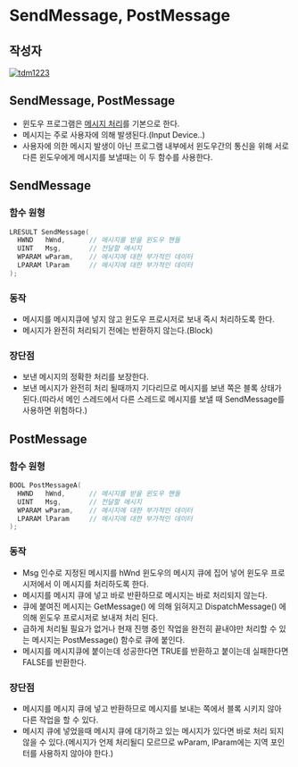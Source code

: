 # **SendMessage, PostMessage**

## 작성자
[![tdm1223](https://avatars1.githubusercontent.com/u/21440957?s=100&v=4)](https://github.com/tdm1223)

## SendMessage, PostMessage
- 윈도우 프로그램은 [메시지 처리](https://github.com/jobhope/TechnicalNote/blob/master/windows/MessageLoop.md)를 기본으로 한다.
- 메시지는 주로 사용자에 의해 발생된다.(Input Device..)
- 사용자에 의한 메시지 발생이 아닌 프로그램 내부에서 윈도우간의 통신을 위해 서로 다른 윈도우에게 메시지를 보낼때는 이 두 함수를 사용한다.

## SendMessage
### 함수 원형
```cpp
LRESULT SendMessage(
  HWND   hWnd,      // 메시지를 받을 윈도우 핸들
  UINT   Msg,       // 전달할 메시지
  WPARAM wParam,    // 메시지에 대한 부가적인 데이터
  LPARAM lParam     // 메시지에 대한 부가적인 데이터
);
```
### 동작
- 메시지를 메시지큐에 넣지 않고 윈도우 프로시저로 보내 즉시 처리하도록 한다.
- 메시지가 완전히 처리되기 전에는 반환하지 않는다.(Block)

### 장단점
- 보낸 메시지의 정확한 처리를 보장한다.
- 보낸 메시지가 완전히 처리 될때까지 기다리므로 메시지를 보낸 쪽은 블록 상태가 된다.(따라서 메인 스레드에서 다른 스레드로 메시지를 보낼 때 SendMessage를 사용하면 위험하다.)

## PostMessage
### 함수 원형
```cpp
BOOL PostMessageA(
  HWND   hWnd,      // 메시지를 받을 윈도우 핸들
  UINT   Msg,       // 전달할 메시지
  WPARAM wParam,    // 메시지에 대한 부가적인 데이터
  LPARAM lParam     // 메시지에 대한 부가적인 데이터
);
```
### 동작
- Msg 인수로 지정된 메시지를 hWnd 윈도우의 메시지 큐에 집어 넣어 윈도우 프로시저에서 이 메시지를 처리하도록 한다. 
- 메시지를 메시지 큐에 넣고 바로 반환하므로 메시지는 바로 처리되지 않는다. 
- 큐에 붙여진 메시지는 GetMessage() 에 의해 읽혀지고 DispatchMessage() 에 의해 윈도우 프로시저로 보내져 처리 된다.
- 급하게 처리될 필요가 없거나 현재 진행 중인 작업을 완전히 끝내야만 처리할 수 있는 메시지는 PostMessage() 함수로 큐에 붙인다.
- 메시지를 메시지큐에 붙이는데 성공한다면 TRUE를 반환하고 붙이는데 실패한다면 FALSE를 반환한다.

### 장단점
- 메시지를 메시지 큐에 넣고 반환하므로 메시지를 보내는 쪽에서 블록 시키지 않아 다른 작업을 할 수 있다.
- 메시지 큐에 넣었을때 메시지 큐에 대기하고 있는 메시지가 있다면 바로 처리 되지 않을 수 있다.(메시지가 언제 처리될디 모르므로 wParam, lParam에는 지역 포인터를 사용하지 않아야 한다.)